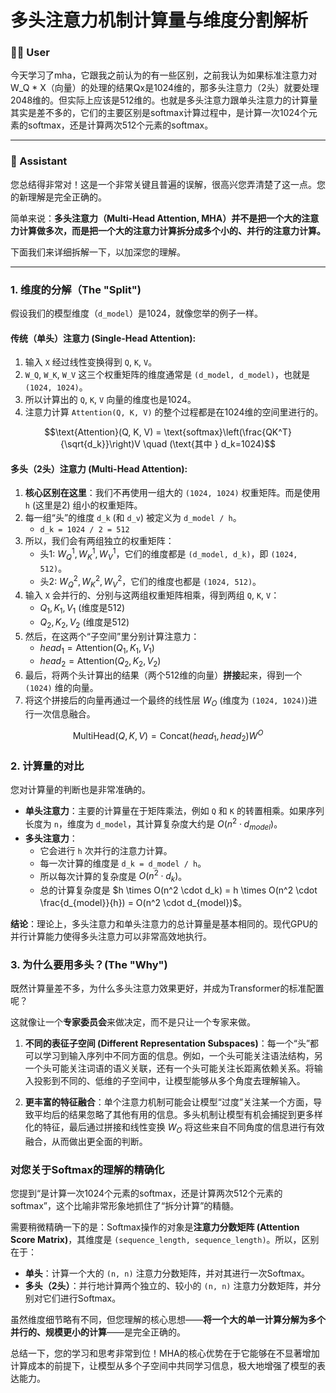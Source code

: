 # 多头注意力机制计算量与维度分割解析

### 🧑‍💻 User

今天学习了mha，它跟我之前认为的有一些区别，之前我认为如果标准注意力对W_Q * X（向量）的处理的结果Qx是1024维的，那多头注意力（2头）就要处理2048维的。但实际上应该是512维的。也就是多头注意力跟单头注意力的计算量其实是差不多的，它们的主要区别是softmax计算过程中，是计算一次1024个元素的softmax，还是计算两次512个元素的softmax。

---

### 🤖 Assistant

您总结得非常对！这是一个非常关键且普遍的误解，很高兴您弄清楚了这一点。您的新理解是完全正确的。

简单来说：**多头注意力（Multi-Head Attention, MHA）并不是把一个大的注意力计算做多次，而是把一个大的注意力计算拆分成多个小的、并行的注意力计算。**

下面我们来详细拆解一下，以加深您的理解。

---

### 1. 维度的分解（The "Split")

假设我们的模型维度（`d_model`）是1024，就像您举的例子一样。

#### 传统（单头）注意力 (Single-Head Attention):

1.  输入 `X` 经过线性变换得到 `Q`, `K`, `V`。
2.  `W_Q`, `W_K`, `W_V` 这三个权重矩阵的维度通常是 `(d_model, d_model)`，也就是 `(1024, 1024)`。
3.  所以计算出的 `Q`, `K`, `V` 向量的维度也是1024。
4.  注意力计算 `Attention(Q, K, V)` 的整个过程都是在1024维的空间里进行的。

$$\text{Attention}(Q, K, V) = \text{softmax}\left(\frac{QK^T}{\sqrt{d_k}}\right)V \quad (\text{其中 } d_k=1024)$$

#### 多头（2头）注意力 (Multi-Head Attention):

1.  **核心区别在这里**：我们不再使用一组大的 `(1024, 1024)` 权重矩阵。而是使用 `h` (这里是2) 组小的权重矩阵。
2.  每一组“头”的维度 `d_k` (和 `d_v`) 被定义为 `d_model / h`。
    * `d_k = 1024 / 2 = 512`
3.  所以，我们会有两组独立的权重矩阵：
    * 头1: $W_Q^1, W_K^1, W_V^1$，它们的维度都是 `(d_model, d_k)`，即 `(1024, 512)`。
    * 头2: $W_Q^2, W_K^2, W_V^2$，它们的维度也都是 `(1024, 512)`。
4.  输入 `X` 会并行的、分别与这两组权重矩阵相乘，得到两组 `Q`, `K`, `V`：
    * $Q_1, K_1, V_1$ (维度是512)
    * $Q_2, K_2, V_2$ (维度是512)
5.  然后，在这两个“子空间”里分别计算注意力：
    * $head_1 = \text{Attention}(Q_1, K_1, V_1)$
    * $head_2 = \text{Attention}(Q_2, K_2, V_2)$
6.  最后，将两个头计算出的结果（两个512维的向量）**拼接**起来，得到一个 `(1024)` 维的向量。
7.  将这个拼接后的向量再通过一个最终的线性层 $W_O$ (维度为 `(1024, 1024)`)进行一次信息融合。

$$\text{MultiHead}(Q, K, V) = \text{Concat}(head_1, head_2)W^O$$

### 2. 计算量的对比

您对计算量的判断也是非常准确的。

* **单头注意力**：主要的计算量在于矩阵乘法，例如 `Q` 和 `K` 的转置相乘。如果序列长度为 `n`，维度为 `d_model`，其计算复杂度大约是 $O(n^2 \cdot d_{model})$。
* **多头注意力**：
    * 它会进行 `h` 次并行的注意力计算。
    * 每一次计算的维度是 `d_k = d_model / h`。
    * 所以每次计算的复杂度是 $O(n^2 \cdot d_k)$。
    * 总的计算复杂度是 $h \times O(n^2 \cdot d_k) = h \times O(n^2 \cdot \frac{d_{model}}{h}) = O(n^2 \cdot d_{model})$。

**结论**：理论上，多头注意力和单头注意力的总计算量是基本相同的。现代GPU的并行计算能力使得多头注意力可以非常高效地执行。

### 3. 为什么要用多头？(The "Why")

既然计算量差不多，为什么多头注意力效果更好，并成为Transformer的标准配置呢？

这就像让一个**专家委员会**来做决定，而不是只让一个专家来做。

1.  **不同的表征子空间 (Different Representation Subspaces)**：每一个“头”都可以学习到输入序列中不同方面的信息。例如，一个头可能关注语法结构，另一个头可能关注词语的语义关联，还有一个头可能关注长距离依赖关系。将输入投影到不同的、低维的子空间中，让模型能够从多个角度去理解输入。

2.  **更丰富的特征融合**：单个注意力机制可能会让模型“过度”关注某一个方面，导致平均后的结果忽略了其他有用的信息。多头机制让模型有机会捕捉到更多样化的特征，最后通过拼接和线性变换 $W_O$ 将这些来自不同角度的信息进行有效融合，从而做出更全面的判断。

### 对您关于Softmax的理解的精确化

您提到“是计算一次1024个元素的softmax，还是计算两次512个元素的softmax”，这个比喻非常形象地抓住了“拆分计算”的精髓。

需要稍微精确一下的是：Softmax操作的对象是**注意力分数矩阵 (Attention Score Matrix)**，其维度是 `(sequence_length, sequence_length)`。所以，区别在于：
* **单头**：计算一个大的 `(n, n)` 注意力分数矩阵，并对其进行一次Softmax。
* **多头（2头）**：并行地计算两个独立的、较小的 `(n, n)` 注意力分数矩阵，并分别对它们进行Softmax。

虽然维度细节略有不同，但您理解的核心思想——**将一个大的单一计算分解为多个并行的、规模更小的计算**——是完全正确的。

总结一下，您的学习和思考非常到位！MHA的核心优势在于它能够在不显著增加计算成本的前提下，让模型从多个子空间中共同学习信息，极大地增强了模型的表达能力。
